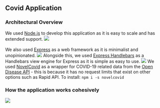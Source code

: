 ## Covid Application

### Architectural Overview
We used <a href="https://nodejs.org/en/">Node.js</a> to develop this application as it is easy to scale and has extended support. 
<img src="https://upload.wikimedia.org/wikipedia/commons/thumb/7/7e/Node.js_logo_2015.svg/1200px-Node.js_logo_2015.svg.png"/><br><br>
We also used <a href="https://expressjs.com/">Express</a> as a web framework as it is minimalist and unopinionated.
<img src="https://i.imgur.com/Gc37Bnx.png"/>
Alongside this, we used <a href="https://www.npmjs.com/package/express-handlebars">Express Handlebars</a> as a Handlebars view engine for Express as it is simple as easy to use.
<img src="https://miro.medium.com/max/1400/1*GZERaorN5x2x23N8x-rA3w.png"/>
We used <a href="https://www.npmjs.com/package/novelcovid">NovelCovid</a> as a wrapper for COVID-19 related data from the <a href="https://disease.sh/">Open Disease API</a> - this is because it has no request limits that exist on other options such as Rapid API.
To install:
```npm i -s novelcovid```

### How the application works cohesively
<img src="https://i.imgur.com/Yi9TLjw.png"/>